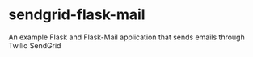 # sendgrid-flask-mail
An example Flask and Flask-Mail application that sends emails through Twilio SendGrid
